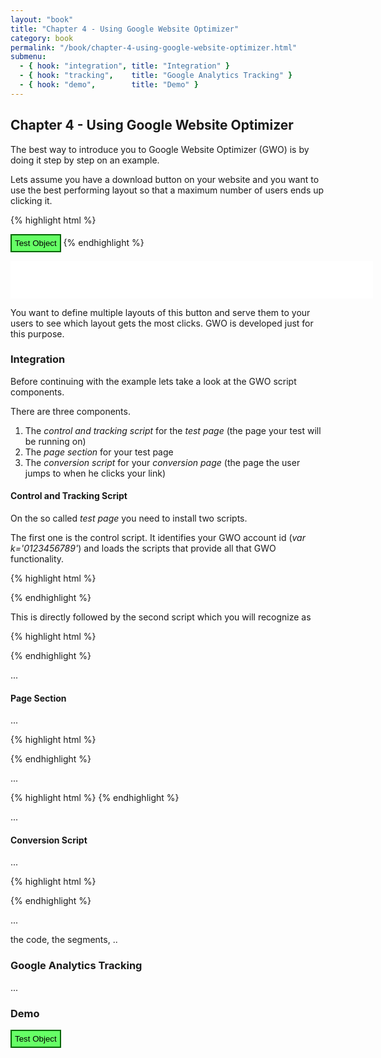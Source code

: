 ```yaml
---
layout: "book"
title: "Chapter 4 - Using Google Website Optimizer"
category: book
permalink: "/book/chapter-4-using-google-website-optimizer.html"
submenu:
  - { hook: "integration", title: "Integration" }
  - { hook: "tracking",    title: "Google Analytics Tracking" }
  - { hook: "demo",        title: "Demo" }
---
```


## Chapter 4 - Using Google Website Optimizer

The best way to introduce you to Google Website Optimizer (GWO) is by doing it step by step on an example.

Lets assume you have a download button on your website and you want to use the best performing layout so that a maximum number of users ends up clicking it.

{% highlight html %}
<style>
.siteopt_test_object { padding: 5px; background: #888888; border: 1px solid #000000;}
</style>
<button class="siteopt_test_object">Test Object</button>
{% endhighlight %}

<iframe src="/dfpadsenseoptimiser/gwo-test-page.html" width="580" height="60" frameborder="0"><p>Your browser does not support iframes.</p></iframe>

You want to define multiple layouts of this button and serve them to your users to see which layout gets the most clicks. GWO is developed just for this purpose.

### Integration<a name="integration">&nbsp;</a>

Before continuing with the example lets take a look at the GWO script components.

There are three components.

1. The _control and tracking script_ for the _test page_ (the page your test will be running on)
2. The _page section_ for your test page
3. The _conversion script_ for your _conversion page_ (the page the user jumps to when he clicks your link)

#### Control and Tracking Script

On the so called _test page_ you need to install two scripts.

The first one is the control script. It identifies your GWO account id (_var k='0123456789'_) and loads the scripts that provide all that GWO functionality.

{% highlight html %}
<!-- Google Website Optimizer Control Script -->
<script>
function utmx_section(){}function utmx(){}
(function(){var k='0123456789',d=document,l=d.location,c=d.cookie;function f(n){
if(c){var i=c.indexOf(n+'=');if(i>-1){var j=c.indexOf(';',i);return escape(c.substring(i+n.
length+1,j<0?c.length:j))}}}var x=f('__utmx'),xx=f('__utmxx'),h=l.hash;
d.write('<sc'+'ript src="'+
'http'+(l.protocol=='https:'?'s://ssl':'://www')+'.google-analytics.com'
+'/siteopt.js?v=1&utmxkey='+k+'&utmx='+(x?x:'')+'&utmxx='+(xx?xx:'')+'&utmxtime='
+new Date().valueOf()+(h?'&utmxhash='+escape(h.substr(1)):'')+
'" type="text/javascript" charset="utf-8"></sc'+'ript>')})();
</script>
<!-- End of Google Website Optimizer Control Script -->
{% endhighlight %}

This is directly followed by the second script which you will recognize as 

{% highlight html %}
<!-- Google Website Optimizer Tracking Script -->
<script type="text/javascript">
  var _gaq = _gaq || [];
  _gaq.push(['gwo._setAccount', 'UA-26812449-2']);
  _gaq.push(['gwo._trackPageview', '/1055643972/test']);
  (function() {
    var ga = document.createElement('script'); ga.type = 'text/javascript'; ga.async = true;
    ga.src = ('https:' == document.location.protocol ? 'https://ssl' : 'http://www') + '.google-analytics.com/ga.js';
    var s = document.getElementsByTagName('script')[0]; s.parentNode.insertBefore(ga, s);
  })();
</script>
<!-- End of Google Website Optimizer Tracking Script -->
{% endhighlight %}

...

#### Page Section

...

{% highlight html %}
<script>utmx_section("Insert your section name here")</script>
{% endhighlight %}

...

{% highlight html %}
</noscript>
{% endhighlight %}

...

#### Conversion Script

...

{% highlight html %}
<!-- Google Website Optimizer Tracking Script -->
<script type="text/javascript">
  var _gaq = _gaq || [];
  _gaq.push(['gwo._setAccount', 'UA-26812449-2']);
  _gaq.push(['gwo._trackPageview', '/1055643972/goal']);
  (function() {
    var ga = document.createElement('script'); ga.type = 'text/javascript'; ga.async = true;
    ga.src = ('https:' == document.location.protocol ? 'https://ssl' : 'http://www') + '.google-analytics.com/ga.js';
    var s = document.getElementsByTagName('script')[0]; s.parentNode.insertBefore(ga, s);
  })();
</script>
<!-- End of Google Website Optimizer Tracking Script -->
{% endhighlight %}

...

the code, the segments, ..

### Google Analytics Tracking<a name="tracking">&nbsp;</a>

...

### Demo<a name="demo">&nbsp;</a>

<style>
.siteopt_test_object { padding: 5px; background: #66FF66; border: 2px solid #006600;}
</style>
<button class="siteopt_test_object">Test Object</button>